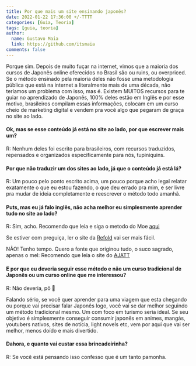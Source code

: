 ```yaml
---
title: Por que mais um site ensinando japonês?
date: 2022-01-22 17:36:00 +/-TTTT
categories: [Guia, Teoria]
tags: [guia, teoria]
author:
  name: Gustavo Maia
  link: https://github.com/itsmaia
comments: false
---
```


Porque sim. Depois de muito fuçar na internet, vimos que a maioria dos cursos de Japonês online oferecidos no Brasil são ou ruins, ou overpriced. Se o método ensinado pela maioria deles não fosse uma metodologia pública que está na internet a literalmente mais de uma década, não teríamos um problema com isso, mas é. Existem MUITOS recursos para te guiar no aprendizado de Japonês, 100% deles estão em Inglês e por esse motivo, brasileiros compilam essas informações, colocam em um curso cheio de marketing digital e vendem pra você algo que pegaram de graça no site ao lado.
  
#### Ok, mas se esse conteúdo já está no site ao lado, por que escrever   mais um?
  
R: Nenhum deles foi escrito para brasileiros, com recursos   traduzidos, repensados e organizados especificamente para nós,   tupiniquins.
  
#### Por que não traduzir um dos sites ao lado, já que o conteúdo já está lá?
  
R: Um pouco pelo ponto escrito acima, um pouco porque acho legal   relatar exatamente o que eu estou fazendo, o que deu errado pra   mim, e ser livre pra mudar de ideia completamente e reescrever o   método todo amanhã.
  
#### Puts, mas eu já falo inglês, não acha melhor eu simplesmente aprender tudo no site ao lado?
  
R: Sim, acho. Recomendo que leia e siga o metodo do Moe [aqui](https://learnjapanese.moe/guide/)
     
Se estiver com preguiça, ler o site da [Refold](https://refold.la/) vai ser mais fácil.

NÃO! Tenho tempo. Quero a fonte que originou tudo, o suco sagrado, apenas o mel: Recomendo que leia o site do [AJATT](http://www.alljapaneseallthetime.com/blog/all-japanese-all-the-time-ajatt-how-to-learn-japanese-on-your-own-having-fun-and-to-fluency/)
  
#### E por que eu deveria seguir esse método e não um curso tradicional de Japonês ou um curso online que me interessou?
  
R: Não deveria, pô 🥳
  
Falando sério, se você quer aprender para uma viagem que esta chegando ou porque vai precisar falar Japonês logo, você vai se dar melhor seguindo um método tradicional mesmo. Um com foco em turismo seria ideal. Se seu objetivo é simplesmente conseguir consumir japonês em animes, mangás, youtubers nativos, sites de notícia, light novels etc, vem por aqui que vai ser melhor, menos doído e mais divertido.
  
#### Dahora, e quanto vai custar essa brincadeirinha?
  
R: Se você está pensando isso confesso que é um tanto pamonha.